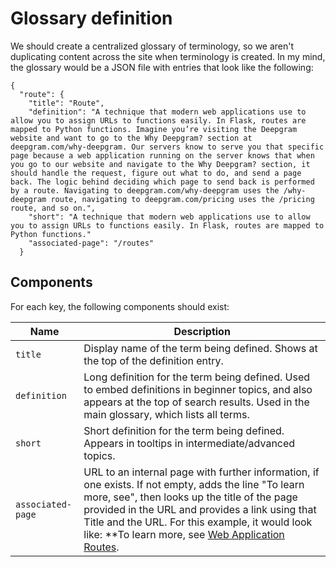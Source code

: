 # Glossary definition

We should create a centralized glossary of terminology, so we aren't duplicating content across the site when terminology is created. In my mind, the glossary would be a JSON file with entries that look like the following:


```
{
  "route": {
    "title": "Route",
    "definition": "A technique that modern web applications use to allow you to assign URLs to functions easily. In Flask, routes are mapped to Python functions. Imagine you’re visiting the Deepgram website and want to go to the Why Deepgram? section at deepgram.com/why-deepgram. Our servers know to serve you that specific page because a web application running on the server knows that when you go to our website and navigate to the Why Deepgram? section, it should handle the request, figure out what to do, and send a page back. The logic behind deciding which page to send back is performed by a route. Navigating to deepgram.com/why-deepgram uses the /why-deepgram route, navigating to deepgram.com/pricing uses the /pricing route, and so on.",
    "short": "A technique that modern web applications use to allow you to assign URLs to functions easily. In Flask, routes are mapped to Python functions."
    "associated-page": "/routes"
  }
  ```
  
  ## Components
  
  For each key, the following components should exist:
  
  | Name | Description | 
  |-|-|
  | `title` | Display name of the term being defined. Shows at the top of the definition entry. | 
  | `definition` | Long definition for the term being defined. Used to embed definitions in beginner topics, and also appears at the top of search results. Used in the main glossary, which lists all terms. |
  | `short` | Short definition for the term being defined. Appears in tooltips in intermediate/advanced topics. |
  | `associated-page` | URL to an internal page with further information, if one exists. If not empty, adds the line "To learn more, see", then looks up the title of the page provided in the URL and provides a link using that Title and the URL. For this example, it would look like: **To learn more, see [Web Application Routes](/other/routes). | 
  
